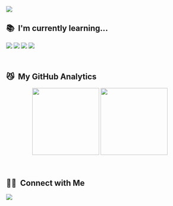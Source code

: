 <img src="https://capsule-render.vercel.app/api?type=soft&color=100f19&height=250&section=header&text=chaerin-dev&fontAlignY=45&fontSize=90&fontColor=f8247c&animation=blink&desc=WelcomeToMyGitHub&descSize=30&descAlignY=75">

<br>

## 📚 &nbsp;I'm currently learning...

<p>
  <img src="https://img.shields.io/badge/-HTML-100f19?style=flat&logo=HTML5"/>
  <img src="https://img.shields.io/badge/-CSS-100f19?style=flat&logo=CSS3&logoColor=1572B6"/>
  <img src="https://img.shields.io/badge/-JavaScript-100f19?style=flat&logo=javascript"/>
  <img src="https://img.shields.io/badge/-React-100f19?style=flat&logo=react"/>
</p>

<br>

## 😼 &nbsp;My GitHub Analytics

<p align="center">
  <img height="180em" src="https://github-readme-stats.vercel.app/api?username=chaerin-dev&show_icons=true&theme=radical&include_all_commits=true&count_private=true&hide_border=true"/>
  <img height="180em" src="https://github-readme-stats.vercel.app/api/top-langs/?username=chaerin-dev&layout=compact&theme=radical&hide_border=true"/>
  <!--<img height="180em" src="https://github-readme-stats.vercel.app/api/wakatime?username=chaerin_dev&layout=compact&theme=radical&hide_border=true"-->
</p>

<br>

## 🤝🏻 &nbsp;Connect with Me

<p>
  <a href="mailto:chaerin.dev@gmail.com"><img src="https://img.shields.io/badge/-chaerin.dev@gmail.com-100f19?style=flat&logo=Gmail"/></a>
</p>

<br>

